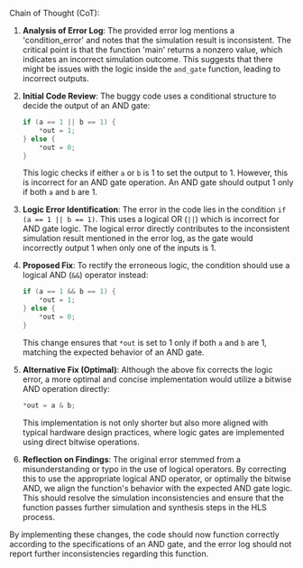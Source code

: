 Chain of Thought (CoT):

1. **Analysis of Error Log**: The provided error log mentions a 'condition_error' and notes that the simulation result is inconsistent. The critical point is that the function 'main' returns a nonzero value, which indicates an incorrect simulation outcome. This suggests that there might be issues with the logic inside the `and_gate` function, leading to incorrect outputs.

2. **Initial Code Review**: The buggy code uses a conditional structure to decide the output of an AND gate:
    ```cpp
    if (a == 1 || b == 1) { 
        *out = 1;
    } else {
        *out = 0;
    }
    ```
   This logic checks if either `a` or `b` is 1 to set the output to 1. However, this is incorrect for an AND gate operation. An AND gate should output 1 only if both `a` and `b` are 1.

3. **Logic Error Identification**: The error in the code lies in the condition `if (a == 1 || b == 1)`. This uses a logical OR (`||`) which is incorrect for AND gate logic. The logical error directly contributes to the inconsistent simulation result mentioned in the error log, as the gate would incorrectly output 1 when only one of the inputs is 1.

4. **Proposed Fix**: To rectify the erroneous logic, the condition should use a logical AND (`&&`) operator instead:
    ```cpp
    if (a == 1 && b == 1) {
        *out = 1;
    } else {
        *out = 0;
    }
    ```
   This change ensures that `*out` is set to 1 only if both `a` and `b` are 1, matching the expected behavior of an AND gate.

5. **Alternative Fix (Optimal)**: Although the above fix corrects the logic error, a more optimal and concise implementation would utilize a bitwise AND operation directly:
    ```cpp
    *out = a & b;
    ```
   This implementation is not only shorter but also more aligned with typical hardware design practices, where logic gates are implemented using direct bitwise operations.

6. **Reflection on Findings**: The original error stemmed from a misunderstanding or typo in the use of logical operators. By correcting this to use the appropriate logical AND operator, or optimally the bitwise AND, we align the function's behavior with the expected AND gate logic. This should resolve the simulation inconsistencies and ensure that the function passes further simulation and synthesis steps in the HLS process.

By implementing these changes, the code should now function correctly according to the specifications of an AND gate, and the error log should not report further inconsistencies regarding this function.